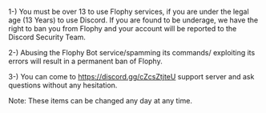 1-) You must be over 13 to use Flophy services, if you are under the legal age (13 Years) to use Discord. If you are found to be underage, we have the right to ban you from Flophy and your account will be reported to the Discord Security Team.

2-) Abusing the Flophy Bot service/spamming its commands/ exploiting its errors will result in a permanent ban of Flophy.

3-) You can come to https://discord.gg/cZcsZtjteU support server and ask questions without any hesitation.

Note: These items can be changed any day at any time.
